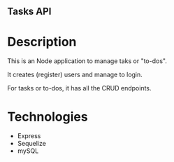 ## Tasks API

# Description

This is an Node application to manage taks or "to-dos".

It creates (register) users and manage to login.

For tasks or to-dos, it has all the CRUD endpoints.

# Technologies

- Express
- Sequelize
- mySQL

